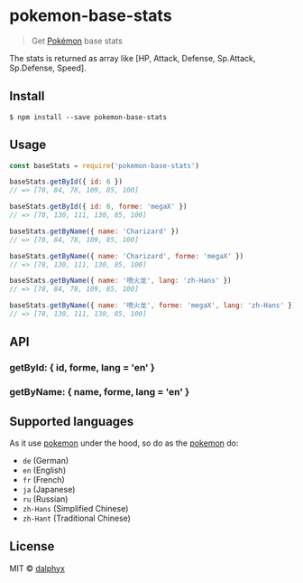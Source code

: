 # pokemon-base-stats

> Get [Pokémon](https://en.wikipedia.org/wiki/Pok%C3%A9mon) base stats

The stats is returned as array like [HP, Attack, Defense, Sp.Attack, Sp.Defense, Speed].



## Install

```
$ npm install --save pokemon-base-stats
```



## Usage

```jsx
const baseStats = require('pokemon-base-stats')

baseStats.getById({ id: 6 })
// => [78, 84, 78, 109, 85, 100]

baseStats.getById({ id: 6, forme: 'megaX' })
// => [78, 130, 111, 130, 85, 100]

baseStats.getByName({ name: 'Charizard' })
// => [78, 84, 78, 109, 85, 100]

baseStats.getByName({ name: 'Charizard', forme: 'megaX' })
// => [78, 130, 111, 130, 85, 100]

baseStats.getByName({ name: '喷火龙', lang: 'zh-Hans' })
// => [78, 84, 78, 109, 85, 100]

baseStats.getByName({ name: '喷火龙', forme: 'megaX', lang: 'zh-Hans' })
// => [78, 130, 111, 130, 85, 100]
```


## API

### getById: { id, forme, lang = 'en' }

### getByName: { name, forme, lang = 'en' }



## Supported languages

As it use [pokemon](https://github.com/sindresorhus/pokemon) under the hood, so do as the [pokemon](https://github.com/sindresorhus/pokemon) do:

- `de` (German)
- `en` (English)
- `fr` (French)
- `ja` (Japanese)
- `ru` (Russian)
- `zh-Hans` (Simplified Chinese)
- `zh-Hant` (Traditional Chinese)

## License

MIT © [dalphyx](https://github.com/dalphyx)





